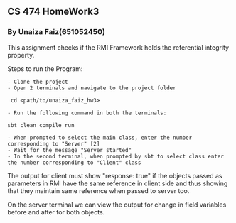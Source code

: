 ## CS 474 HomeWork3
### By Unaiza Faiz(651052450)

This assignment checks if the RMI Framework holds the referential integrity property. 

Steps to run the Program:

	- Clone the project 
	- Open 2 terminals and navigate to the project folder 
`` cd <path/to/unaiza_faiz_hw3>``


	- Run the following command in both the terminals:
`` sbt clean compile run ``	



	- When prompted to select the main class, enter the number corresponding to "Server" [2]
	- Wait for the message "Server started"
	- In the second terminal, when prompted by sbt to select class enter the number corresponding to "Client" class

The output for client must show "response: true" if the objects passed as parameters in RMI have the same reference in client side and thus showing that they maintain same reference when passed to server too. 

On the server terminal we can view the output for change in field variables before and after for both objects. 

